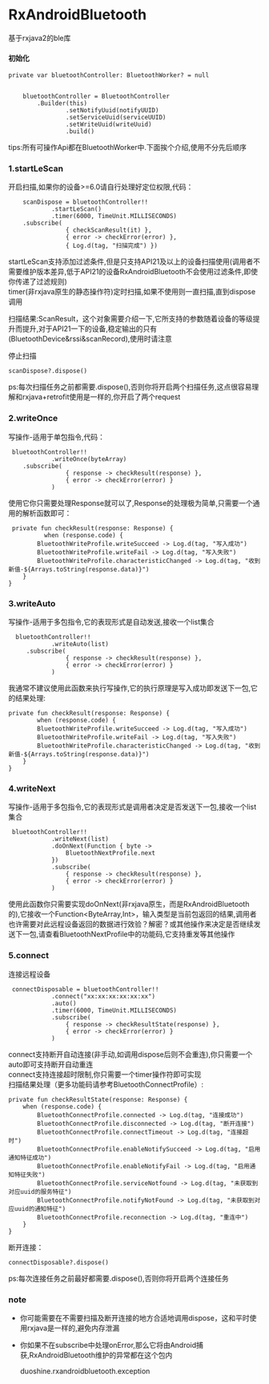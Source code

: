 # RxAndroidBluetooth


基于rxjava2的ble库


#### 初始化

	private var bluetoothController: BluetoothWorker? = null

	
		bluetoothController = BluetoothController
		    .Builder(this)
                    .setNotifyUuid(notifyUUID)
                    .setServiceUuid(serviceUUID)
                    .setWriteUuid(writeUuid)
                    .build()
tips:所有可操作Api都在BluetoothWorker中.下面挨个介绍,使用不分先后顺序


### 1.startLeScan
开启扫描,如果你的设备>=6.0请自行处理好定位权限,代码：
	
		scanDispose = bluetoothController!!
                .startLeScan()
                .timer(6000, TimeUnit.MILLISECONDS)
 		.subscribe(
                    { checkScanResult(it) },
                    { error -> checkError(error) },
                    { Log.d(tag, "扫描完成") })

startLeScan支持添加过滤条件,但是只支持API21及以上的设备扫描使用(调用者不需要维护版本差异,低于API21的设备RxAndroidBluetooth不会使用过滤条件,即使你传递了过滤规则)   
timer(非rxjava原生的静态操作符)定时扫描,如果不使用则一直扫描,直到dispose调用


扫描结果:ScanResult，这个对象需要介绍一下,它所支持的参数随着设备的等级提升而提升,对于API21一下的设备,稳定输出的只有(BluetoothDevice&rssi&scanRecord),使用时请注意   

停止扫描

	scanDispose?.dispose()

ps:每次扫描任务之前都需要.dispose(),否则你将开启两个扫描任务,这点很容易理解和rxjava+retrofit使用是一样的,你开启了两个request

### 2.writeOnce
写操作-适用于单包指令,代码：
	
	 bluetoothController!!
                .writeOnce(byteArray)
		.subscribe(
                    { response -> checkResult(response) },
                    { error -> checkError(error) }
                )


使用它你只需要处理Response就可以了,Response的处理极为简单,只需要一个通用的解析函数即可：
	
	 private fun checkResult(response: Response) {
              when (response.code) {
		    BluetoothWriteProfile.writeSucceed -> Log.d(tag, "写入成功")
		    BluetoothWriteProfile.writeFail -> Log.d(tag, "写入失败")
		    BluetoothWriteProfile.characteristicChanged -> Log.d(tag, "收到新值-${Arrays.toString(response.data)}")
        }
    }

### 3.writeAuto
写操作-适用于多包指令,它的表现形式是自动发送,接收一个list<ByteArray>集合


	  bluetoothController!!
                .writeAuto(list)
		 .subscribe(
                    { response -> checkResult(response) },
                    { error -> checkError(error) }
                )

我通常不建议使用此函数来执行写操作,它的执行原理是写入成功即发送下一包,它的结果处理:

	
	private fun checkResult(response: Response) {
        	when (response.code) {
		    BluetoothWriteProfile.writeSucceed -> Log.d(tag, "写入成功")
		    BluetoothWriteProfile.writeFail -> Log.d(tag, "写入失败")
		    BluetoothWriteProfile.characteristicChanged -> Log.d(tag, "收到新值-${Arrays.toString(response.data)}")
        }
    }


### 4.writeNext
写操作-适用于多包指令,它的表现形式是调用者决定是否发送下一包,接收一个list<ByteArray>集合


	 bluetoothController!!
                .writeNext(list)
                .doOnNext(Function { byte ->
                    BluetoothNextProfile.next
                })
                .subscribe(
                    { response -> checkResult(response) },
                    { error -> checkError(error) }
                )

使用此函数你只需要实现doOnNext(非rxjava原生，而是RxAndroidBluetooth的),它接收一个Function<ByteArray,Int>，输入类型是当前包返回的结果,调用者也许需要对此远程设备返回的数据进行效验？解密？或其他操作来决定是否继续发送下一包,请查看BluetoothNextProfile中的功能码,它支持重发等其他操作


### 5.connect
连接远程设备

	 connectDisposable = bluetoothController!!
                .connect("xx:xx:xx:xx:xx:xx")
                .auto()
                .timer(6000, TimeUnit.MILLISECONDS)
                .subscribe(
                    { response -> checkResultState(response) },
                    { error -> checkError(error) }
                )


connect支持断开自动连接(非手动,如调用dispose后则不会重连),你只需要一个auto即可支持断开自动重连   
connect支持连接超时限制,你只需要一个timer操作符即可实现   
扫描结果处理（更多功能码请参考BluetoothConnectProfile）:


	private fun checkResultState(response: Response) {
        when (response.code) {
            BluetoothConnectProfile.connected -> Log.d(tag, "连接成功")
            BluetoothConnectProfile.disconnected -> Log.d(tag, "断开连接")
            BluetoothConnectProfile.connectTimeout -> Log.d(tag, "连接超时")
            BluetoothConnectProfile.enableNotifySucceed -> Log.d(tag, "启用通知特征成功")
            BluetoothConnectProfile.enableNotifyFail -> Log.d(tag, "启用通知特征失败")
            BluetoothConnectProfile.serviceNotfound -> Log.d(tag, "未获取到对应uuid的服务特征")
            BluetoothConnectProfile.notifyNotFound -> Log.d(tag, "未获取到对应uuid的通知特征")
            BluetoothConnectProfile.reconnection -> Log.d(tag, "重连中")
        }
    }

断开连接：

	connectDisposable?.dispose()

ps:每次连接任务之前最好都需要.dispose(),否则你将开启两个连接任务

### note


- 你可能需要在不需要扫描及断开连接的地方合适地调用dispose，这和平时使用rxjava是一样的,避免内存泄漏   


- 你如果不在subscribe中处理onError,那么它将由Android捕获,RxAndroidBluetooth维护的异常都在这个包内
		
	duoshine.rxandroidbluetooth.exception



